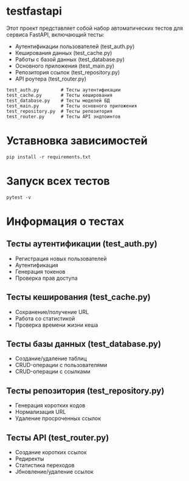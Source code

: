 # testfastapi

Этот проект представляет собой набор автоматических тестов для сервиса FastAPI, включающий тесты:

* Аутентификации пользователей (test_auth.py)
* Кеширования данных (test_cache.py)
* Работы с базой данных (test_database.py)
* Основного приложения (test_main.py)
* Репозитория ссылок (test_repository.py)
* API роутера (test_router.py)
```
test_auth.py        # Тесты аутентификации
test_cache.py       # Тесты кеширования
test_database.py    # Тесты моделей БД
test_main.py        # Тесты основного приложения
test_repository.py  # Тесты репозитория
test_router.py      # Тесты API эндпоинтов
```

# Уставновка зависимостей 
```
pip install -r requirements.txt
```
# Запуск всех тестов
```
pytest -v
```

# Информация о тестах

## Тесты аутентификации (test_auth.py)
* Регистрация новых пользователей
* Аутентификация
* Генерация токенов
* Проверка прав доступа

## Тесты кеширования (test_cache.py)
* Сохранение/получение URL
* Работа со статистикой
* Проверка времени жизни кеша

## Тесты базы данных (test_database.py)
* Создание/удаление таблиц
* CRUD-операции с пользователями
* CRUD-операции с ссылками

## Тесты репозитория (test_repository.py)
* Генерация коротких кодов
* Нормализация URL
* Удаление просроченных ссылок

## Тесты API (test_router.py)
* Создание коротких ссылок
* Редиректы
* Статистика переходов
* Jбновление/удаление ссылок

 







